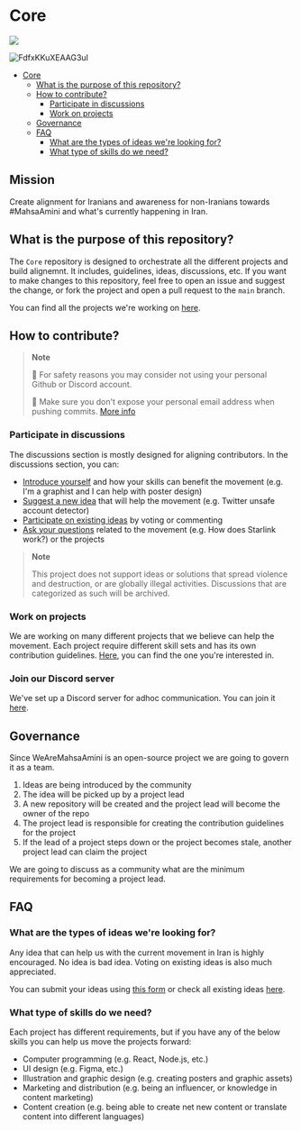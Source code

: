 # Core

[![](https://dcbadge.vercel.app/api/server/ASDSFjGAAW?style=plastic)](https://discord.gg/ASDSFjGAAW)

![FdfxKKuXEAAG3uI](https://user-images.githubusercontent.com/445636/192323225-1d600e15-4097-4432-9533-85563436fb29.jpeg)

- [Core](#core)
  - [What is the purpose of this repository?](#what-is-the-purpose-of-this-repository)
  - [How to contribute?](#how-to-contribute)
    - [Participate in discussions](#participate-in-discussions)
    - [Work on projects](#work-on-projects)
  - [Governance](#governance)
  - [FAQ](#faq)
    - [What are the types of ideas we're looking for?](#what-are-the-types-of-ideas-were-looking-for)
    - [What type of skills do we need?](#what-type-of-skills-do-we-need)

## Mission

Create alignment for Iranians and awareness for non-Iranians towards #MahsaAmini and what's currently happening in Iran.

## What is the purpose of this repository?

The `Core` repository is designed to orchestrate all the different projects and build alignemnt. It includes, guidelines, ideas, discussions, etc. If you want to make changes to this repository, feel free to open an issue and suggest the change, or fork the project and open a pull request to the `main` branch.

You can find all the projects we're working on [here](https://github.com/orgs/WeAreMahsaAmini/repositories).

## How to contribute?

> **Note**
>
> 🚨 For safety reasons you may consider not using your personal Github or Discord account.
>
> 🚨 Make sure you don't expose your personal email address when pushing commits. [More info](https://docs.github.com/en/account-and-profile/setting-up-and-managing-your-personal-account-on-github/managing-email-preferences/blocking-command-line-pushes-that-expose-your-personal-email-address)

### Participate in discussions

The discussions section is mostly designed for aligning contributors. In the discussions section, you can:

- [Introduce yourself](https://github.com/WeAreMahsaAmini/Core/discussions/new?category=introductions) and how your skills can benefit the movement (e.g. I'm a graphist and I can help with poster design)
- [Suggest a new idea](https://github.com/WeAreMahsaAmini/Core/discussions/new?category=ideas) that will help the movement (e.g. Twitter unsafe account detector)
- [Participate on existing ideas](https://github.com/WeAreMahsaAmini/Core/discussions/categories/ideas) by voting or commenting
- [Ask your questions](https://github.com/WeAreMahsaAmini/Core/discussions/new?category=q-a) related to the movement (e.g. How does Starlink work?) or the projects

> **Note**
>
> This project does not support ideas or solutions that spread violence and destruction, or are globally illegal activities. Discussions that are categorized as such will be archived.

### Work on projects

We are working on many different projects that we believe can help the movement. Each project require different skill sets and has its own contribution guidelines. [Here](https://github.com/orgs/WeAreMahsaAmini/repositories), you can find the one you're interested in.

### Join our Discord server

We've set up a Discord server for adhoc communication. You can join it [here](https://discord.gg/ZygYz7vQ).

## Governance

Since WeAreMahsaAmini is an open-source project we are going to govern it as a team.

1. Ideas are being introduced by the community
2. The idea will be picked up by a project lead
3. A new repository will be created and the project lead will become the owner of the repo
4. The project lead is responsible for creating the contribution guidelines for the project
5. If the lead of a project steps down or the project becomes stale, another project lead can claim the project

We are going to discuss as a community what are the minimum requirements for becoming a project lead.

## FAQ

### What are the types of ideas we're looking for?

Any idea that can help us with the current movement in Iran is highly encouraged. No idea is bad idea. Voting on existing ideas is also much appreciated.

You can submit your ideas using [this form](https://github.com/WeAreMahsaAmini/Core/discussions/new?category=ideas) or check all existing ideas [here](https://github.com/WeAreMahsaAmini/Core/discussions/categories/ideas?discussions_q=category%3AIdeas+sort%3Atop).

### What type of skills do we need?

Each project has different requirements, but if you have any of the below skills you can help us move the projects forward:

- Computer programming (e.g. React, Node.js, etc.)
- UI design (e.g. Figma, etc.)
- Illustration and graphic design (e.g. creating posters and graphic assets)
- Marketing and distribution (e.g. being an influencer, or knowledge in content marketing)
- Content creation (e.g. being able to create net new content or translate content into different languages)
